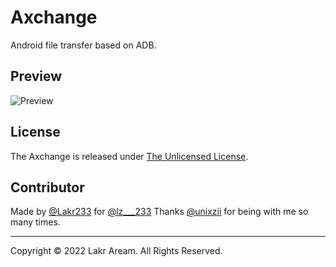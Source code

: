 # Axchange

Android file transfer based on ADB.

## Preview

![Preview](./Resource/Preview.png)

## License

The Axchange is released under [The Unlicensed License](./LICENSE).

## Contributor

Made by [@Lakr233](https://twitter.com/Lakr233) for [@lz___233](https://twitter.com/lz__233)
Thanks [@unixzii](https://twitter.com/unixzii) for being with me so many times.

---

Copyright © 2022 Lakr Aream. All Rights Reserved.